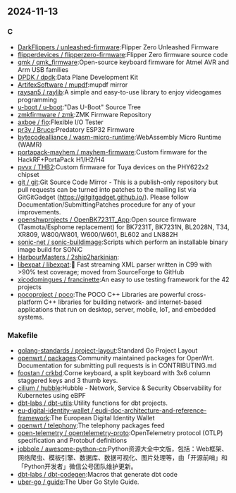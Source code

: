 ## 2024-11-13

### C

* [DarkFlippers / unleashed-firmware](https://github.com/DarkFlippers/unleashed-firmware):Flipper Zero Unleashed Firmware
* [flipperdevices / flipperzero-firmware](https://github.com/flipperdevices/flipperzero-firmware):Flipper Zero firmware source code
* [qmk / qmk_firmware](https://github.com/qmk/qmk_firmware):Open-source keyboard firmware for Atmel AVR and Arm USB families
* [DPDK / dpdk](https://github.com/DPDK/dpdk):Data Plane Development Kit
* [ArtifexSoftware / mupdf](https://github.com/ArtifexSoftware/mupdf):mupdf mirror
* [raysan5 / raylib](https://github.com/raysan5/raylib):A simple and easy-to-use library to enjoy videogames programming
* [u-boot / u-boot](https://github.com/u-boot/u-boot):"Das U-Boot" Source Tree
* [zmkfirmware / zmk](https://github.com/zmkfirmware/zmk):ZMK Firmware Repository
* [axboe / fio](https://github.com/axboe/fio):Flexible I/O Tester
* [pr3y / Bruce](https://github.com/pr3y/Bruce):Predatory ESP32 Firmware
* [bytecodealliance / wasm-micro-runtime](https://github.com/bytecodealliance/wasm-micro-runtime):WebAssembly Micro Runtime (WAMR)
* [portapack-mayhem / mayhem-firmware](https://github.com/portapack-mayhem/mayhem-firmware):Custom firmware for the HackRF+PortaPack H1/H2/H4
* [pvvx / THB2](https://github.com/pvvx/THB2):Custom firmware for Tuya devices on the PHY622x2 chipset
* [git / git](https://github.com/git/git):Git Source Code Mirror - This is a publish-only repository but pull requests can be turned into patches to the mailing list via GitGitGadget (https://gitgitgadget.github.io/). Please follow Documentation/SubmittingPatches procedure for any of your improvements.
* [openshwprojects / OpenBK7231T_App](https://github.com/openshwprojects/OpenBK7231T_App):Open source firmware (Tasmota/Esphome replacement) for BK7231T, BK7231N, BL2028N, T34, XR809, W800/W801, W600/W601, BL602 and LN882H
* [sonic-net / sonic-buildimage](https://github.com/sonic-net/sonic-buildimage):Scripts which perform an installable binary image build for SONiC
* [HarbourMasters / 2ship2harkinian](https://github.com/HarbourMasters/2ship2harkinian):
* [libexpat / libexpat](https://github.com/libexpat/libexpat):🌿 Fast streaming XML parser written in C99 with >90% test coverage; moved from SourceForge to GitHub
* [xicodomingues / francinette](https://github.com/xicodomingues/francinette):An easy to use testing framework for the 42 projects
* [pocoproject / poco](https://github.com/pocoproject/poco):The POCO C++ Libraries are powerful cross-platform C++ libraries for building network- and internet-based applications that run on desktop, server, mobile, IoT, and embedded systems.

### Makefile

* [golang-standards / project-layout](https://github.com/golang-standards/project-layout):Standard Go Project Layout
* [openwrt / packages](https://github.com/openwrt/packages):Community maintained packages for OpenWrt. Documentation for submitting pull requests is in CONTRIBUTING.md
* [foostan / crkbd](https://github.com/foostan/crkbd):Corne keyboard, a split keyboard with 3x6 column staggered keys and 3 thumb keys.
* [cilium / hubble](https://github.com/cilium/hubble):Hubble - Network, Service & Security Observability for Kubernetes using eBPF
* [dbt-labs / dbt-utils](https://github.com/dbt-labs/dbt-utils):Utility functions for dbt projects.
* [eu-digital-identity-wallet / eudi-doc-architecture-and-reference-framework](https://github.com/eu-digital-identity-wallet/eudi-doc-architecture-and-reference-framework):The European Digital Identity Wallet
* [openwrt / telephony](https://github.com/openwrt/telephony):The telephony packages feed
* [open-telemetry / opentelemetry-proto](https://github.com/open-telemetry/opentelemetry-proto):OpenTelemetry protocol (OTLP) specification and Protobuf definitions
* [jobbole / awesome-python-cn](https://github.com/jobbole/awesome-python-cn):Python资源大全中文版，包括：Web框架、网络爬虫、模板引擎、数据库、数据可视化、图片处理等，由「开源前哨」和「Python开发者」微信公号团队维护更新。
* [dbt-labs / dbt-codegen](https://github.com/dbt-labs/dbt-codegen):Macros that generate dbt code
* [uber-go / guide](https://github.com/uber-go/guide):The Uber Go Style Guide.
